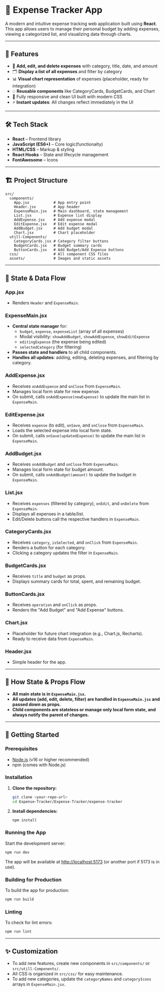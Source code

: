 # 💸 Expense Tracker App

A modern and intuitive expense tracking web application built using **React**. This app allows users to manage their personal budget by adding expenses, viewing a categorized list, and visualizing data through charts.

---

## 🚀 Features

- 📌 **Add, edit, and delete expenses** with category, title, date, and amount
- 🗂️ **Display a list of all expenses** and filter by category
- 📊 **Visual chart representation** of expenses (placeholder, ready for integration)
- 💡 **Reusable components** like CategoryCards, BudgetCards, and Chart
- 💅 Fully responsive and clean UI built with modern CSS
- ⚡ **Instant updates**: All changes reflect immediately in the UI

---

## 🛠️ Tech Stack

- **React** – Frontend library
- **JavaScript (ES6+)** – Core logic(functionalty)
- **HTML/CSS** – Markup & styling
- **React Hooks** – State and lifecycle management
- **FontAwesome** – Icons

---

## 🏗️ Project Structure

```
src/
  components/
    App.jsx           # App entry point
    Header.jsx        # App header
    ExpenseMain.jsx   # Main dashboard, state management
    List.jsx          # Expense list display
    AddExpense.jsx    # Add expense modal
    EditExpense.jsx   # Edit expense modal
    AddBudget.jsx     # Add budget modal
    Chart.jsx         # Chart placeholder
  utill-Components/
    CategoryCards.jsx # Category filter buttons
    BudgetCards.jsx   # Budget summary cards
    ButtonCards.jsx   # Add Budget/Add Expense buttons
  css/                # All component CSS files
  assets/             # Images and static assets
```

---

## 🔄 State & Data Flow

### App.jsx
- Renders `Header` and `ExpenseMain`.

### ExpenseMain.jsx
- **Central state manager** for:
  - `budget`, `expense`, `expenseList` (array of all expenses)
  - Modal visibility: `showAddBudget`, `showAddExpense`, `showEditExpense`
  - `editingExpense` (the expense being edited)
  - `selectedCategory` (for filtering)
- **Passes state and handlers** to all child components.
- **Handles all updates**: adding, editing, deleting expenses, and filtering by category.

### AddExpense.jsx
- Receives `onAddExpense` and `onClose` from `ExpenseMain`.
- Manages local form state for new expense.
- On submit, calls `onAddExpense(newExpense)` to update the main list in `ExpenseMain`.

### EditExpense.jsx
- Receives `expense` (to edit), `onSave`, and `onClose` from `ExpenseMain`.
- Loads the selected expense into local form state.
- On submit, calls `onSave(updatedExpense)` to update the main list in `ExpenseMain`.

### AddBudget.jsx
- Receives `onAddBudget` and `onClose` from `ExpenseMain`.
- Manages local form state for budget amount.
- On submit, calls `onAddBudget(amount)` to update the budget in `ExpenseMain`.

### List.jsx
- Receives `expenses` (filtered by category), `onEdit`, and `onDelete` from `ExpenseMain`.
- Displays all expenses in a table/list.
- Edit/Delete buttons call the respective handlers in `ExpenseMain`.

### CategoryCards.jsx
- Receives `category`, `isSelected`, and `onClick` from `ExpenseMain`.
- Renders a button for each category.
- Clicking a category updates the filter in `ExpenseMain`.

### BudgetCards.jsx
- Receives `title` and `budget` as props.
- Displays summary cards for total, spent, and remaining budget.

### ButtonCards.jsx
- Receives `operation` and `onClick` as props.
- Renders the "Add Budget" and "Add Expense" buttons.

### Chart.jsx
- Placeholder for future chart integration (e.g., Chart.js, Recharts).
- Ready to receive data from `ExpenseMain`.

### Header.jsx
- Simple header for the app.

---

## 🧩 How State & Props Flow

- **All main state is in `ExpenseMain.jsx`.**
- **All updates (add, edit, delete, filter) are handled in `ExpenseMain.jsx` and passed down as props.**
- **Child components are stateless or manage only local form state, and always notify the parent of changes.**

---

## 🏁 Getting Started

### Prerequisites
- [Node.js](https://nodejs.org/) (v16 or higher recommended)
- npm (comes with Node.js)

### Installation
1. **Clone the repository:**
   ```bash
   git clone <your-repo-url>
   cd Expense-Tracker/Expense-Tracker/expense-tracker
   ```
2. **Install dependencies:**
   ```bash
   npm install
   ```

### Running the App
Start the development server:
```bash
npm run dev
```
The app will be available at [http://localhost:5173](http://localhost:5173) (or another port if 5173 is in use).

### Building for Production
To build the app for production:
```bash
npm run build
```

### Linting
To check for lint errors:
```bash
npm run lint
```

---

## ✨ Customization

- To add new features, create new components in `src/components/` or `src/utill-Components/`.
- All CSS is organized in `src/css/` for easy maintenance.
- To add new categories, update the `categoryNames` and `categoryIcons` arrays in `ExpenseMain.jsx`.


